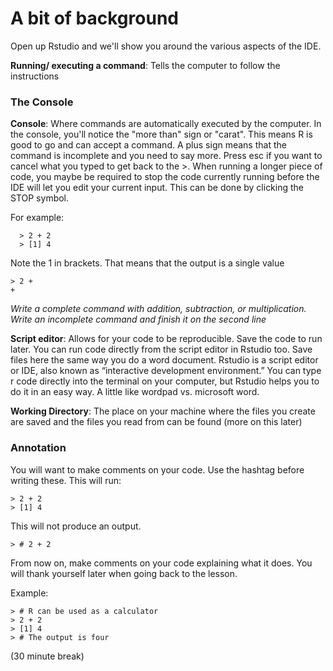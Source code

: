 # A bit of background

Open up Rstudio and we'll show you around the various aspects of the IDE. 

**Running/ executing a command**: Tells the computer to follow the instructions

### The Console
**Console**: Where commands are automatically executed by the computer. In the console, you'll notice the "more than" sign or "carat". This means R is good to go and can accept a command. A plus sign means that the command is incomplete and you need to say more. Press esc if you want to cancel what you typed to get back to the >. When running a longer piece of code, you maybe be required to stop the code currently running before the IDE will let you edit your current input. This can be done by clicking the STOP symbol.



For example:

```{r}
  > 2 + 2
  > [1] 4
```


 
Note the 1 in brackets. That means that the output is a single value
 
 ```{r}
 > 2 +
 +
```

 
*Write a complete command with addition, subtraction, or multiplication. Write an incomplete command and finish it on the second line*
 
 
**Script editor**: Allows for your code to be reproducible. Save the code to run later. You can run code directly from the script editor in Rstudio too. Save files here the same way you do a word document. Rstudio is a script editor or IDE, also known as “interactive development environment.” You can type r code directly into the terminal on your computer, but Rstudio helps you to do it in an easy way. A little like wordpad vs. microsoft word. 

**Working Directory**: The place on your machine where the files you create are saved and the files you read from can be found (more on this later)


### Annotation
You will want to make comments on your code. Use the hashtag before writing these. This will run:
 
```{r}
> 2 + 2
> [1] 4
```

 
This will not produce an output.

```{r}
> # 2 + 2
```

 
From now on, make comments on your code explaining what it does. You will thank yourself later when going back to the lesson.  
 
Example:
```{r}
> # R can be used as a calculator
> 2 + 2
> [1] 4
> # The output is four
```
(30 minute break)
